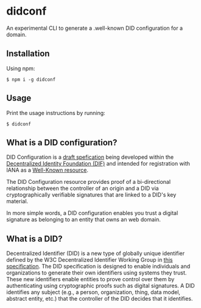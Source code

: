 # didconf
An experimental CLI to generate a .well-known DID configuration for a domain.


## Installation
Using npm:
```shell
$ npm i -g didconf
```

## Usage
Print the usage instructions by running:
```shell
$ didconf
```


## What is a DID configuration?
DID Configuration is a [draft spefication](https://identity.foundation/.well-known/resources/did-configuration/) being developed within the [Decentralized Identity Foundation (DIF)](https://identity.foundation/) and intended for registration with IANA as a [Well-Known resource](https://tools.ietf.org/html/rfc8615).

The DID Configuration resource provides proof of a bi-directional relationship between the controller of an origin and a DID via cryptographically verifiable signatures that are linked to a DID's key material. 

In more simple words, a DID configuration enables you trust a digital signature as belonging to an entity that owns an web domain. 

## What is a DID?

Decentralized Identifier (DID) is a new type of globally unique identifier defined by the W3C Decentralized Identifier Working Group in [this specification](https://www.w3.org/TR/did-core/). The DID specification is designed to enable individuals and organizations to generate their own identifiers using systems they trust. These new identifiers enable entities to prove control over them by authenticating using cryptographic proofs such as digital signatures. A DID identifies any subject (e.g., a person, organization, thing, data model, abstract entity, etc.) that the controller of the DID decides that it identifies.
